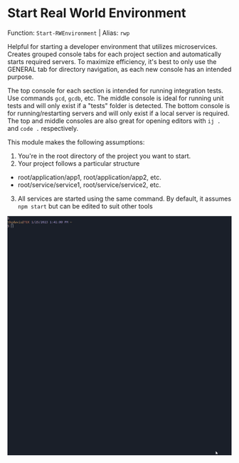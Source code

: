 # Start Real World Environment

Function: `Start-RWEnvironment`
| Alias: `rwp`

Helpful for starting a developer environment that utilizes microservices. Creates grouped console tabs for each project section and automatically starts required servers. To maximize efficiency, it's best to only use the GENERAL tab for directory navigation, as each new console has an intended purpose. 

The top console for each section is intended for running integration tests. Use commands `gcd`, `gcdb`, etc. The middle console is ideal for running unit tests and will only exist if a "tests" folder is detected. The bottom console is for running/restarting servers and will only exist if a local server is required. The top and middle consoles are also great for opening editors with `ij .` and `code .` respectively.

This module makes the following assumptions:

1. You're in the root directory of the project you want to start.
2. Your project follows a particular structure
  * root/application/app1, root/application/app2, etc.
  * root/service/service1, root/service/service2, etc.
3. All services are started using the same command. By default, it assumes `npm start` but can be edited to suit other tools

![Start Real World Environment Sample](./rwp_sample.gif)